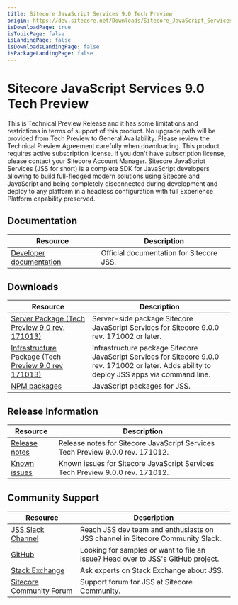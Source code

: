 ```yaml
---
title: Sitecore JavaScript Services 9.0 Tech Preview
origin: https://dev.sitecore.net/Downloads/Sitecore_JavaScript_Services/90_Tech_Preview/Sitecore_JavaScript_Services_90_Tech_Preview.aspx
isDownloadPage: true
isTopicPage: false
isLandingPage: false
isDownloadsLandingPage: false
isPackageLandingPage: false
---
```


# Sitecore JavaScript Services 9.0 Tech Preview

  <Alert variant='warning' mb={4}>
    <AlertIcon />
    This is Technical Preview Release and it has some limitations and restrictions in terms of support of this product.  
No upgrade path will be provided from Tech Preview to General Availability.  
Please review the Technical Preview Agreement carefully when downloading.  
This product requires active subscription license. If you don't have subscription license, please contact your Sitecore Account Manager.
  </Alert>
  Sitecore JavaScript Services (JSS for short) is a complete SDK for JavaScript developers allowing to build full-fledged modern solutions using Sitecore and JavaScript and being completely disconnected during development and deploy to any platform in a headless configuration with full Experience Platform capability preserved.

## Documentation

 | Resource | Description |
 | --- | --- |
 | [Developer documentation](https://jss.sitecore.net) | Official documentation for Sitecore JSS. |

## Downloads

 | Resource | Description |
 | --- | --- |
 | [Server Package (Tech Preview 9.0 rev. 171013)](https://scdp.blob.core.windows.net/downloads/jss/Sitecore%20JavaScript%20Services%20Tech%20Preview%20Server%209.0%20rev.%20171013.zip) | Server-side package Sitecore JavaScript Services for Sitecore 9.0.0 rev. 171002 or later. |
 | [Infrastructure Package (Tech Preview 9.0 rev 171013)](https://scdp.blob.core.windows.net/downloads/jss/Sitecore%20JavaScript%20Services%20Tech%20Preview%20Infrastructure%209.0%20rev.%20171013.zip) | Infrastructure package Sitecore JavaScript Services for Sitecore 9.0.0 rev. 171002 or later. Adds ability to deploy JSS apps via command line. |
 | [NPM packages](https://www.npmjs.com/org/sitecore-jss) | JavaScript packages for JSS. |

## Release Information

 | Resource | Description |
 | --- | --- |
 | [Release notes](/downloads/Sitecore_JavaScript_Services/90_Tech_Preview/Sitecore_JavaScript_Services_90_Tech_Preview/Release_Notes) | Release notes for Sitecore JavaScript Services Tech Preview 9.0.0 rev. 171012. |
 | [Known issues](/downloads/Sitecore_JavaScript_Services/90_Tech_Preview/Sitecore_JavaScript_Services_90_Tech_Preview/Known_Issues) | Known issues for Sitecore JavaScript Services Tech Preview 9.0.0 rev. 171012. |

## Community Support

 | Resource | Description |
 | --- | --- |
 | [JSS Slack Channel](https://sitecorechat.slack.com/messages/jss) | Reach JSS dev team and enthusiasts on JSS channel in Sitecore Community Slack. |
 | [GitHub](https://github.com/sitecore/jss) | Looking for samples or want to file an issue? Head over to JSS's GitHub project. |
 | [Stack Exchange](https://sitecore.stackexchange.com/questions/tagged/jss) | Ask experts on Stack Exchange about JSS. |
 | [Sitecore Community Forum](https://community.sitecore.net/developers/f/40) | Support forum for JSS at Sitecore Community. |